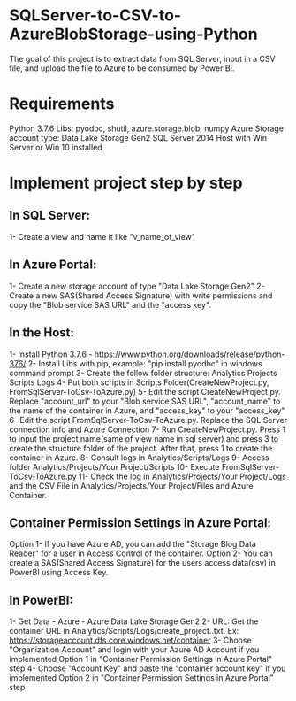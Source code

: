 # SQLServer-to-CSV-to-AzureBlobStorage-using-Python
The goal of this project is to extract data from SQL Server, input in a CSV file, and upload the file to Azure to be consumed by Power BI.

# Requirements
Python 3.7.6
  Libs: pyodbc, shutil, azure.storage.blob, numpy
Azure Storage account type: Data Lake Storage Gen2
SQL Server 2014
Host with Win Server or Win 10 installed

# Implement project step by step

## In SQL Server:
  1- Create a view and name it like "v_name_of_view"
  
## In Azure Portal:
  1- Create a new storage account of type "Data Lake Storage Gen2"
  2- Create a new SAS(Shared Access Signature) with write permissions and copy the "Blob service SAS URL" and the "access key".

## In the Host:
  1- Install Python 3.7.6 - https://www.python.org/downloads/release/python-376/
  2- Install Libs with pip, example: "pip install pyodbc" in windows command prompt
  3- Create the follow folder structure:
    Analytics
      Projects
      Scripts
        Logs
  4- Put both scripts in Scripts Folder(CreateNewProject.py, FromSqlServer-ToCsv-ToAzure.py)
  5- Edit the script CreateNewProject.py. Replace "account_url" to your "Blob service SAS URL", "account_name" to the name of the container in Azure, and "access_key" to your "access_key"
  6- Edit the script FromSqlServer-ToCsv-ToAzure.py. Replace the SQL Server connection info and Azure Connection
  7- Run CreateNewProject.py. Press 1 to input the project name(same of view name in sql server) and press 3 to create the structure folder of the project. After that, press 1 to create the container in Azure.
  8- Consult logs in Analytics/Scripts/Logs
  9- Access folder Analytics/Projects/Your Project/Scripts
  10- Execute FromSqlServer-ToCsv-ToAzure.py
  11- Check the log in Analytics/Projects/Your Project/Logs and the CSV File in Analytics/Projects/Your Project/Files and Azure Container.
  
## Container Permission Settings in Azure Portal:
  Option 1- If you have Azure AD, you can add the "Storage Blog Data Reader" for a user in Access Control of the container.
  Option 2- You can create a SAS(Shared Access Signature) for the users access data(csv) in PowerBI using Access Key.
  
## In PowerBI:
  1- Get Data - Azure - Azure Data Lake Storage Gen2
  2- URL: Get the container URL in Analytics/Scripts/Logs/create_project..txt. Ex: https://storageaccount.dfs.core.windows.net/container
  3- Choose "Organization Account" and login with your Azure AD Account if you implemented Option 1 in "Container Permission Settings in Azure Portal" step
  4- Choose "Account Key" and paste the "container account key" if you implemented Option 2 in "Container Permission Settings in Azure Portal" step
  

  
